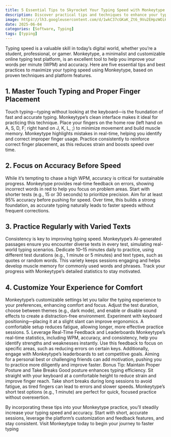 ```yaml
---
title: 5 Essential Tips to Skyrocket Your Typing Speed with Monkeytype
description: Discover practical tips and techniques to enhance your typing speed and accuracy using Monkeytype, a customizable online typing test platform. Perfect for beginners and advanced typists aiming to improve their WPM.
image: https://lh3.googleusercontent.com/d/1wkC37cGKaK_Zt6_9Vu2EHpzWOi64eymh
date: 2025-06-04
categories: [Software, Typing]
tags: [typing]
---
```

Typing speed is a valuable skill in today’s digital world, whether you’re a student, professional, or gamer. Monkeytype, a minimalist and customizable online typing test platform, is an excellent tool to help you improve your words per minute (WPM) and accuracy. Here are five essential tips and best practices to maximize your typing speed using Monkeytype, based on proven techniques and platform features.
## 1. Master Touch Typing and Proper Finger Placement
Touch typing—typing without looking at the keyboard—is the foundation of fast and accurate typing. Monkeytype’s clean interface makes it ideal for practicing this technique. Place your fingers on the home row (left hand on A, S, D, F; right hand on J, K, L, ;) to minimize movement and build muscle memory. Monkeytype highlights mistakes in real-time, helping you identify and correct improper finger usage. Practice consistently to reinforce correct finger placement, as this reduces strain and boosts speed over time.
## 2. Focus on Accuracy Before Speed
While it’s tempting to chase a high WPM, accuracy is critical for sustainable progress. Monkeytype provides real-time feedback on errors, showing incorrect words in red to help you focus on problem areas. Start with shorter tests (e.g., 15 or 30 seconds) to prioritize precision. Aim for at least 95% accuracy before pushing for speed. Over time, this builds a strong foundation, as accurate typing naturally leads to faster speeds without frequent corrections.
## 3. Practice Regularly with Varied Texts
Consistency is key to improving typing speed. Monkeytype’s AI-generated passages ensure you encounter diverse texts in every test, simulating real-world typing scenarios. Dedicate 10–15 minutes daily to practice, using different test durations (e.g., 1 minute or 5 minutes) and text types, such as quotes or random words. This variety keeps sessions engaging and helps develop muscle memory for commonly used words and phrases. Track your progress with Monkeytype’s detailed statistics to stay motivated.
## 4. Customize Your Experience for Comfort
Monkeytype’s customizable settings let you tailor the typing experience to your preferences, enhancing comfort and focus. Adjust the test duration, choose between themes (e.g., dark mode), and enable or disable sound effects to create a distraction-free environment. Experiment with keyboard positioning—placing it at a slight slant can improve ergonomics. A comfortable setup reduces fatigue, allowing longer, more effective practice sessions.
5. Leverage Real-Time Feedback and Leaderboards
Monkeytype’s real-time statistics, including WPM, accuracy, and consistency, help you identify strengths and weaknesses instantly. Use this feedback to focus on specific areas, such as reducing errors on certain keys. Additionally, engage with Monkeytype’s leaderboards to set competitive goals. Aiming for a personal best or challenging friends can add motivation, pushing you to practice more diligently and improve faster.
Bonus Tip: Maintain Proper Posture and Take Breaks
Good posture enhances typing efficiency. Sit straight with your keyboard at a comfortable height to reduce strain and improve finger reach. Take short breaks during long sessions to avoid fatigue, as tired fingers can lead to errors and slower speeds. Monkeytype’s short test options (e.g., 1 minute) are perfect for quick, focused practice without overexertion.

By incorporating these tips into your Monkeytype practice, you’ll steadily increase your typing speed and accuracy. Start with short, accurate sessions, leverage the platform’s customization and feedback features, and stay consistent. Visit Monkeytype today to begin your journey to faster typing